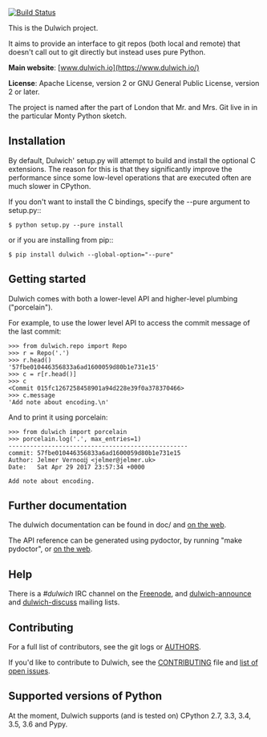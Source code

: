 [![Build Status](https://travis-ci.org/jelmer/dulwich.png?branch=master)](https://travis-ci.org/jelmer/dulwich)

This is the Dulwich project.

It aims to provide an interface to git repos (both local and remote) that
doesn't call out to git directly but instead uses pure Python.

**Main website**: [www.dulwich.io](https://www.dulwich.io/)

**License**: Apache License, version 2 or GNU General Public License, version 2 or later.

The project is named after the part of London that Mr. and Mrs. Git live in
in the particular Monty Python sketch.

Installation
------------

By default, Dulwich' setup.py will attempt to build and install the optional C
extensions. The reason for this is that they significantly improve the performance
since some low-level operations that are executed often are much slower in CPython.

If you don't want to install the C bindings, specify the --pure argument to setup.py::

    $ python setup.py --pure install

or if you are installing from pip::

    $ pip install dulwich --global-option="--pure"

Getting started
---------------

Dulwich comes with both a lower-level API and higher-level plumbing ("porcelain").

For example, to use the lower level API to access the commit message of the
last commit:

    >>> from dulwich.repo import Repo
    >>> r = Repo('.')
    >>> r.head()
    '57fbe010446356833a6ad1600059d80b1e731e15'
    >>> c = r[r.head()]
    >>> c
    <Commit 015fc1267258458901a94d228e39f0a378370466>
    >>> c.message
    'Add note about encoding.\n'

And to print it using porcelain:

    >>> from dulwich import porcelain
    >>> porcelain.log('.', max_entries=1)
    --------------------------------------------------
    commit: 57fbe010446356833a6ad1600059d80b1e731e15
    Author: Jelmer Vernooĳ <jelmer@jelmer.uk>
    Date:   Sat Apr 29 2017 23:57:34 +0000

    Add note about encoding.

Further documentation
---------------------

The dulwich documentation can be found in doc/ and
[on the web](https://www.dulwich.io/docs/).

The API reference can be generated using pydoctor, by running "make pydoctor",
or [on the web](https://www.dulwich.io/apidocs).

Help
----

There is a *#dulwich* IRC channel on the [Freenode](https://www.freenode.net/), and
[dulwich-announce](https://groups.google.com/forum/#!forum/dulwich-announce)
and [dulwich-discuss](https://groups.google.com/forum/#!forum/dulwich-discuss)
mailing lists.

Contributing
------------

For a full list of contributors, see the git logs or [AUTHORS](AUTHORS).

If you'd like to contribute to Dulwich, see the [CONTRIBUTING](CONTRIBUTING.md)
file and [list of open issues](https://github.com/jelmer/dulwich/issues).

Supported versions of Python
----------------------------

At the moment, Dulwich supports (and is tested on) CPython 2.7, 3.3, 3.4, 3.5, 3.6 and Pypy.
